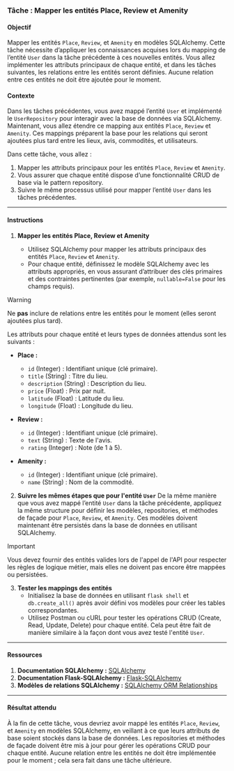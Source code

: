 ### Tâche : Mapper les entités Place, Review et Amenity

#### Objectif
Mapper les entités `Place`, `Review`, et `Amenity` en modèles SQLAlchemy. Cette tâche nécessite d’appliquer les connaissances acquises lors du mapping de l’entité `User` dans la tâche précédente à ces nouvelles entités. Vous allez implémenter les attributs principaux de chaque entité, et dans les tâches suivantes, les relations entre les entités seront définies. Aucune relation entre ces entités ne doit être ajoutée pour le moment.

#### Contexte
Dans les tâches précédentes, vous avez mappé l’entité `User` et implémenté le `UserRepository` pour interagir avec la base de données via SQLAlchemy. Maintenant, vous allez étendre ce mapping aux entités `Place`, `Review` et `Amenity`. Ces mappings préparent la base pour les relations qui seront ajoutées plus tard entre les lieux, avis, commodités, et utilisateurs.

Dans cette tâche, vous allez :
1. Mapper les attributs principaux pour les entités `Place`, `Review` et `Amenity`.
2. Vous assurer que chaque entité dispose d’une fonctionnalité CRUD de base via le pattern repository.
3. Suivre le même processus utilisé pour mapper l’entité `User` dans les tâches précédentes.

---

#### Instructions

1. **Mapper les entités Place, Review et Amenity**

   - Utilisez SQLAlchemy pour mapper les attributs principaux des entités `Place`, `Review` et `Amenity`.
   - Pour chaque entité, définissez le modèle SQLAlchemy avec les attributs appropriés, en vous assurant d’attribuer des clés primaires et des contraintes pertinentes (par exemple, ``nullable=False`` pour les champs requis).

> [!WARNING]
> Ne **pas** inclure de relations entre les entités pour le moment (elles seront ajoutées plus tard).

   Les attributs pour chaque entité et leurs types de données attendus sont les suivants :
   - **Place :**
     - ``id`` (Integer) : Identifiant unique (clé primaire).
     - ``title`` (String) : Titre du lieu.
     - ``description`` (String) : Description du lieu.
     - ``price`` (Float) : Prix par nuit.
     - ``latitude`` (Float) : Latitude du lieu.
     - ``longitude`` (Float) : Longitude du lieu.
   
   - **Review :**
     - ``id`` (Integer) : Identifiant unique (clé primaire).
     - ``text`` (String) : Texte de l'avis.
     - ``rating`` (Integer) : Note (de 1 à 5).
   
   - **Amenity :**
     - ``id`` (Integer) : Identifiant unique (clé primaire).
     - ``name`` (String) : Nom de la commodité.

2. **Suivre les mêmes étapes que pour l'entité `User`**
   De la même manière que vous avez mappé l’entité `User` dans la tâche précédente, appliquez la même structure pour définir les modèles, repositories, et méthodes de façade pour `Place`, `Review`, et `Amenity`. Ces modèles doivent maintenant être persistés dans la base de données en utilisant SQLAlchemy.

> [!IMPORTANT] 
> Vous devez fournir des entités valides lors de l'appel de l'API pour respecter les règles de logique métier, mais elles ne doivent pas encore être mappées ou persistées.

3. **Tester les mappings des entités**
   - Initialisez la base de données en utilisant ``flask shell`` et ``db.create_all()`` après avoir défini vos modèles pour créer les tables correspondantes.
   - Utilisez Postman ou cURL pour tester les opérations CRUD (Create, Read, Update, Delete) pour chaque entité. Cela peut être fait de manière similaire à la façon dont vous avez testé l'entité `User`.

---

#### Ressources
1. **Documentation SQLAlchemy :** [SQLAlchemy](https://docs.sqlalchemy.org/en/20/)
2. **Documentation Flask-SQLAlchemy :** [Flask-SQLAlchemy](https://flask-sqlalchemy.palletsprojects.com/en/2.x/)
3. **Modèles de relations SQLAlchemy :** [SQLAlchemy ORM Relationships](https://docs.sqlalchemy.org/en/20/orm/relationships.html)

---

#### Résultat attendu
À la fin de cette tâche, vous devriez avoir mappé les entités `Place`, `Review`, et `Amenity` en modèles SQLAlchemy, en veillant à ce que leurs attributs de base soient stockés dans la base de données. Les repositories et méthodes de façade doivent être mis à jour pour gérer les opérations CRUD pour chaque entité. Aucune relation entre les entités ne doit être implémentée pour le moment ; cela sera fait dans une tâche ultérieure.
```